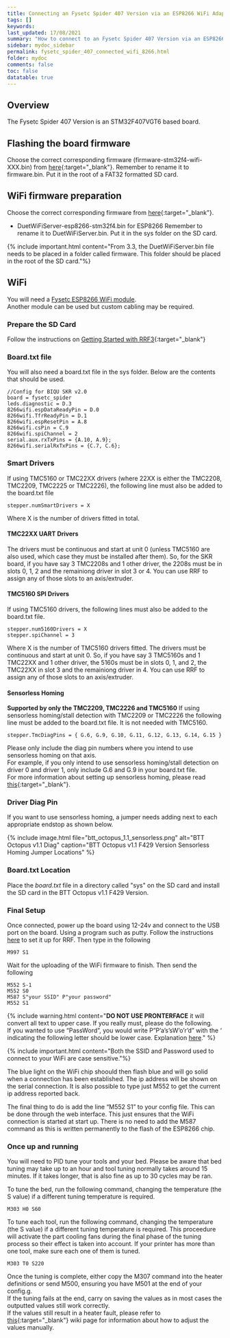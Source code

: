 ```yaml
---
title: Connecting an Fysetc Spider 407 Version via an ESP8266 WiFi Adapter
tags: []
keywords: 
last_updated: 17/08/2021
summary: "How to connect to an Fysetc Spider 407 Version via an ESP8266 WiFi Adapter"
sidebar: mydoc_sidebar
permalink: fysetc_spider_407_connected_wifi_8266.html
folder: mydoc
comments: false
toc: false
datatable: true
---
```


## Overview

The Fysetc Spider 407 Version is an STM32F407VGT6 based board.

## Flashing the board firmware

Choose the correct corresponding firmware (firmware-stm32f4-wifi-XXX.bin) from [here](https://github.com/gloomyandy/RepRapFirmware/releases){:target="_blank"}. Remember to rename it to firmware.bin. Put it in the root of a FAT32 formatted SD card.   

## WiFi firmware preparation
Choose the correct corresponding firmware from [here](https://github.com/gloomyandy/DuetWiFiSocketServer/releases){:target="_blank"}. 
* DuetWiFiServer-esp8266-stm32f4.bin for ESP8266
Remember to rename it to DuetWiFiServer.bin. Put it in the sys folder on the SD card.  

{% include important.html content="From 3.3, the DuetWiFiServer.bin file needs to be placed in a folder called firmware. This folder should be placed in the root of the SD card."%}  

## WiFi

You will need a [Fysetc ESP8266 WiFi module](https://www.aliexpress.com/item/1005003145645569.html).  
Another module can be used but custom cabling may be required.   

### Prepare the SD Card

Follow the instructions on [Getting Started with RRF3](getting_started.html){:target="_blank"}

### Board.txt file

You will also need a board.txt file in the sys folder. Below are the contents that should be used. 

```
//Config for BIQU SKR v2.0
board = fysetc_spider
leds.diagnostic = D.3
8266wifi.espDataReadyPin = D.0
8266wifi.TfrReadyPin = D.1
8266wifi.espResetPin = A.8
8266wifi.csPin = C.9
8266wifi.spiChannel = 2
serial.aux.rxTxPins = {A.10, A.9};
8266wifi.serialRxTxPins = {C.7, C.6};
```

### Smart Drivers

If using TMC5160 or TMC22XX drivers (where 22XX is either the TMC2208, TMC2209, TMC2225 or TMC2226), the following line must also be added to the board.txt file
```
stepper.numSmartDrivers = X
```
Where X is the number of drivers fitted in total.

#### TMC22XX UART Drivers

The drivers must be continuous and start at unit 0 (unless TMC5160 are also used, which case they must be installed after them). So, for the SKR board, if you have say 3 TMC2208s and 1 other driver, the 2208s must be in slots 0, 1, 2 and the remainiong driver in slot 3 or 4. You can use RRF to assign any of those slots to an axis/extruder. 

#### TMC5160 SPI Drivers

If using TMC5160 drivers, the following lines must also be added to the board.txt file.  
```
stepper.num5160Drivers = X
stepper.spiChannel = 3
```
Where X is the number of TMC5160 drivers fitted. The drivers must be continuous and start at unit 0. So, if you have say 3 TMC5160s and 1 TMC22XX and 1 other driver, the 5160s must be in slots 0, 1, and 2, the TMC22XX in slot 3 and the remainiong driver in 4. You can use RRF to assign any of those slots to an axis/extruder.  

#### Sensorless Homing

**Supported by only the TMC2209, TMC2226 and TMC5160**
If using sensorless homing/stall detection with TMC2209 or TMC2226 the following line must be added to the board.txt file. It is not needed with TMC5160.
```
stepper.TmcDiagPins = { G.6, G.9, G.10, G.11, G.12, G.13, G.14, G.15 }
```
Please only include the diag pin numbers where you intend to use sensorless homing on that axis.  
For example, if you only intend to use sensorless homing/stall detection on driver 0 and driver 1, only include G.6 and G.9 in your board.txt file.  
For more information about setting up sensorless homing, please read [this](sensorless.html){:target="_blank"}.  

### Driver Diag Pin

If you want to use sensorless homing, a jumper needs adding next to each appropriate endstop as shown below.

{% include image.html file="btt_octopus_1.1_sensorless.png" alt="BTT Octopus v1.1 Diag" caption="BTT Octopus v1.1 F429 Version Sensorless Homing Jumper Locations" %}

### Board.txt Location

Place the *board.txt* file in a directory called "sys" on the SD card and install the SD card in the BTT Octopus v1.1 F429 Version.     

### Final Setup

Once connected, power up the board using 12-24v and connect to the USB port on the board. Using a program such as putty. Follow the instructions [here](putty.html) to set it up for RRF. Then type in the following  

```
M997 S1
```
Wait for the uploading of the WiFi firmware to finish. Then send the following
```
M552 S-1
M552 S0
M587 S"your SSID" P"your password"
M552 S1
```

{% include warning.html content="**DO NOT USE PRONTERFACE** it will convert all text to upper case. If you really must, please do the following. <br/>  If you wanted to use “PassWord”, you would write P”P’a’s’sW’o’r’d” with the ‘ indicating the following letter should be lower case. Explanation [here](https://duet3d.dozuki.com/Wiki/Gcode#Section_M587_Add_WiFi_host_network_to_remembered_list_or_list_remembered_networks)." %}

{% include important.html content="Both the SSID and Password used to connect to your WiFi are case sensitive."%}

The blue light on the WiFi chip shoould then flash blue and will go solid when a connection has been established. The ip address will be shown on the serial connection. It is also possible to type just M552 to get the current ip address reported back.

The final thing to do is add the line “M552 S1” to your config file. This can be done through the web interface. This just ensures that the WiFi connection is started at start up. There is no need to add the M587 command as this is written permanently to the flash of the ESP8266 chip.  

### Once up and running

You will need to PID tune your tools and your bed. Please be aware that bed tuning may take up to an hour and tool tuning normally takes around 15 minutes. If it takes longer, that is also fine as up to 30 cycles may be ran.  

To tune the bed, run the following command, changing the temperature (the S value) if a different tuning temperature is required.  
```
M303 H0 S60
```  

To tune each tool, run the following command, changing the temperature (the S value) if a different tuning temperature is required. This proceedure will activate the part cooling fans during the final phase of the tuning process so their effect is taken into account. If your printer has more than one tool, make sure each one of them is tuned.  
```
M303 T0 S220
```

Once the tuning is complete, either copy the M307 command into the heater definitions or send M500, ensuring you have M501 at the end of your config.g.  
If the tuning fails at the end, carry on saving the values as in most cases the outputted values still work correctly.  
If the values still result in a heater fault, please refer to [this](https://duet3d.dozuki.com/Wiki/Tuning_the_heater_temperature_control#Section_Setting_the_model_parameters_manually){:target="_blank"} wiki page for information about how to adjust the values manually.  